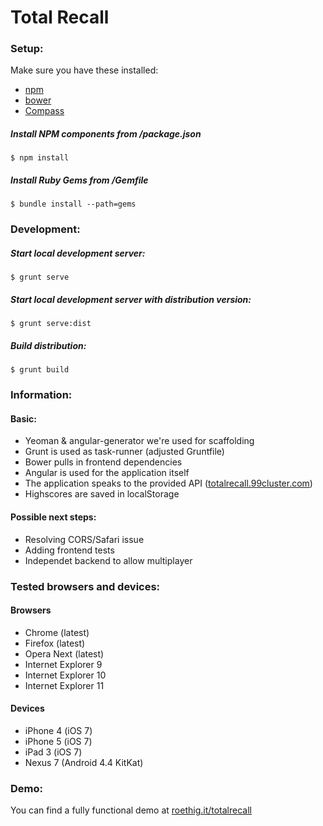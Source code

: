 # Total Recall

### Setup:
Make sure you have these installed:

*	[npm](https://npmjs.org/)
*	[bower](http://bower.io/)
*	[Compass](http://compass-style.org/)


##### Install NPM components from /package.json
```
$ npm install
```
##### Install Ruby Gems from /Gemfile
```
$ bundle install --path=gems
```

### Development:

##### Start local development server:
```
$ grunt serve
```

##### Start local development server with distribution version:
```
$ grunt serve:dist
```

##### Build distribution:
```
$ grunt build
```

### Information:

#### Basic:
*	Yeoman & angular-generator we're used for scaffolding
*	Grunt is used as task-runner (adjusted Gruntfile)
*	Bower pulls in frontend dependencies
*	Angular is used for the application itself
*	The application speaks to the provided API ([totalrecall.99cluster.com](http://totalrecall.99cluster.com))
*	Highscores are saved in localStorage

#### Possible next steps:
*	Resolving CORS/Safari issue
*	Adding frontend tests
*	Independet backend to allow multiplayer


### Tested browsers and devices:

#### Browsers
*	Chrome (latest)
*	Firefox (latest)
*	Opera Next (latest)
*	Internet Explorer 9
*	Internet Explorer 10
*	Internet Explorer 11

#### Devices
*	iPhone 4 (iOS 7)
*	iPhone 5 (iOS 7)
*	iPad 3 (iOS 7)
*	Nexus 7 (Android 4.4 KitKat)


### Demo:
You can find a fully functional demo at [roethig.it/totalrecall](http://roethig.it/totalrecall)


